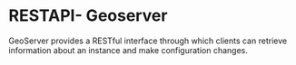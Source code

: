 # RESTAPI- Geoserver
GeoServer provides a RESTful interface through which clients can retrieve information about an instance and make configuration changes.
